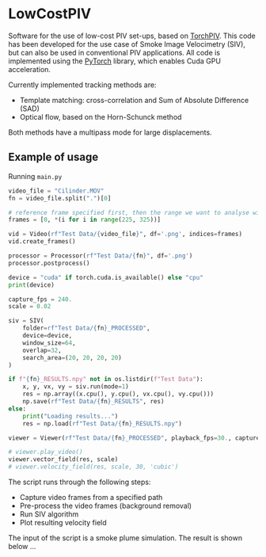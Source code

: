 # LowCostPIV
Software for the use of low-cost PIV set-ups, based on [TorchPIV](https://github.com/NikNazarov/TorchPIV). This code has been developed for the use case of Smoke Image Velocimetry (SIV), but can also be used in conventional PIV applications. All code is implemented using the [PyTorch](https://github.com/pytorch) library, which enables Cuda GPU acceleration. 

Currently implemented tracking methods are:
- Template matching: cross-correlation and Sum of Absolute Difference (SAD)
- Optical flow, based on the Horn-Schunck method

Both methods have a multipass mode for large displacements.

## Example of usage

Running `main.py`

```python
video_file = "Cilinder.MOV"
fn = video_file.split(".")[0]

# reference frame specified first, then the range we want to analyse with SIV
frames = [0, *(i for i in range(225, 325))]

vid = Video(rf"Test Data/{video_file}", df='.png', indices=frames)
vid.create_frames()

processor = Processor(rf"Test Data/{fn}", df='.png')
processor.postprocess()

device = "cuda" if torch.cuda.is_available() else "cpu"
print(device)

capture_fps = 240.
scale = 0.02

siv = SIV(
    folder=rf"Test Data/{fn}_PROCESSED",
    device=device,
    window_size=64,
    overlap=32,
    search_area=(20, 20, 20, 20)
)

if f"{fn}_RESULTS.npy" not in os.listdir(f"Test Data"):
    x, y, vx, vy = siv.run(mode=1)
    res = np.array((x.cpu(), y.cpu(), vx.cpu(), vy.cpu()))
    np.save(rf"Test Data/{fn}_RESULTS", res)
else:
    print("Loading results...")
    res = np.load(rf"Test Data/{fn}_RESULTS.npy")

viewer = Viewer(rf"Test Data/{fn}_PROCESSED", playback_fps=30., capture_fps=capture_fps)

# viewer.play_video()
viewer.vector_field(res, scale)
# viewer.velocity_field(res, scale, 30, 'cubic')
```

The script runs through the following steps:
- Capture video frames from a specified path 
- Pre-process the video frames (background removal)
- Run SIV algorithm
- Plot resulting velocity field

The input of the script is a smoke plume simulation. The result is shown below
...
